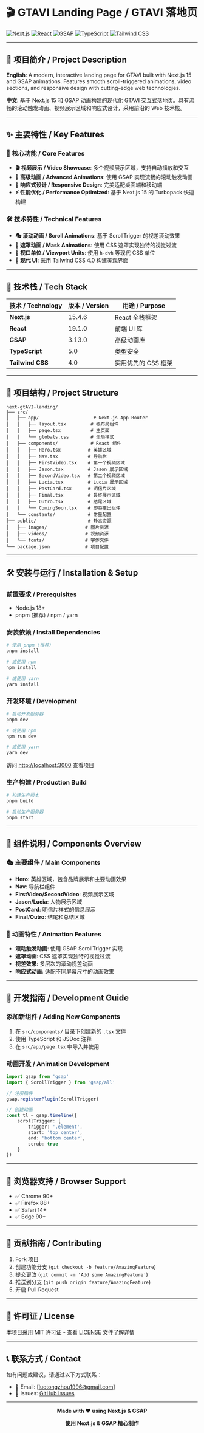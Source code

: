 # 🎬 GTAVI Landing Page / GTAVI 落地页

[![Next.js](https://img.shields.io/badge/Next.js-15.4.6-black?style=flat-square&logo=next.js)](https://nextjs.org/)
[![React](https://img.shields.io/badge/React-19.1.0-blue?style=flat-square&logo=react)](https://reactjs.org/)
[![GSAP](https://img.shields.io/badge/GSAP-3.13.0-green?style=flat-square&logo=gsap)](https://greensock.com/gsap/)
[![TypeScript](https://img.shields.io/badge/TypeScript-5.0-blue?style=flat-square&logo=typescript)](https://www.typescriptlang.org/)
[![Tailwind CSS](https://img.shields.io/badge/Tailwind_CSS-4.0-38B2AC?style=flat-square&logo=tailwind-css)](https://tailwindcss.com/)

---

## 📖 项目简介 / Project Description

**English**: A modern, interactive landing page for GTAVI built with Next.js 15 and GSAP animations. Features smooth scroll-triggered animations, video sections, and responsive design with cutting-edge web technologies.

**中文**: 基于 Next.js 15 和 GSAP 动画构建的现代化 GTAVI 交互式落地页。具有流畅的滚动触发动画、视频展示区域和响应式设计，采用前沿的 Web 技术栈。

---

## ✨ 主要特性 / Key Features

### 🎯 核心功能 / Core Features

- **🎬 视频展示 / Video Showcase**: 多个视频展示区域，支持自动播放和交互
- **🎨 高级动画 / Advanced Animations**: 使用 GSAP 实现流畅的滚动触发动画
- **📱 响应式设计 / Responsive Design**: 完美适配桌面端和移动端
- **⚡ 性能优化 / Performance Optimized**: 基于 Next.js 15 的 Turbopack 快速构建

### 🛠️ 技术特性 / Technical Features

- **🎭 滚动动画 / Scroll Animations**: 基于 ScrollTrigger 的视差滚动效果
- **🎪 遮罩动画 / Mask Animations**: 使用 CSS 遮罩实现独特的视觉过渡
- **📐 视口单位 / Viewport Units**: 使用 `h-dvh` 等现代 CSS 单位
- **🎨 现代 UI**: 采用 Tailwind CSS 4.0 构建美观界面

---

## 🚀 技术栈 / Tech Stack

| 技术 / Technology | 版本 / Version | 用途 / Purpose      |
| ----------------- | -------------- | ------------------- |
| **Next.js**       | 15.4.6         | React 全栈框架      |
| **React**         | 19.1.0         | 前端 UI 库          |
| **GSAP**          | 3.13.0         | 高级动画库          |
| **TypeScript**    | 5.0            | 类型安全            |
| **Tailwind CSS**  | 4.0            | 实用优先的 CSS 框架 |

---

## 📁 项目结构 / Project Structure

```
next-gtAVI-landing/
├── src/
│   ├── app/                    # Next.js App Router
│   │   ├── layout.tsx         # 根布局组件
│   │   ├── page.tsx           # 主页面
│   │   └── globals.css        # 全局样式
│   ├── components/            # React 组件
│   │   ├── Hero.tsx          # 英雄区域
│   │   ├── Nav.tsx           # 导航栏
│   │   ├── FirstVideo.tsx    # 第一个视频区域
│   │   ├── Jason.tsx         # Jason 展示区域
│   │   ├── SecondVideo.tsx   # 第二个视频区域
│   │   ├── Lucia.tsx         # Lucia 展示区域
│   │   ├── PostCard.tsx      # 明信片区域
│   │   ├── Final.tsx         # 最终展示区域
│   │   ├── Outro.tsx         # 结尾区域
│   │   └── ComingSoon.tsx    # 即将推出组件
│   └── constants/            # 常量配置
├── public/                   # 静态资源
│   ├── images/              # 图片资源
│   ├── videos/              # 视频资源
│   └── fonts/               # 字体文件
└── package.json             # 项目配置
```

---

## 🛠️ 安装与运行 / Installation & Setup

### 前置要求 / Prerequisites

- Node.js 18+
- pnpm (推荐) / npm / yarn

### 安装依赖 / Install Dependencies

```bash
# 使用 pnpm (推荐)
pnpm install

# 或使用 npm
npm install

# 或使用 yarn
yarn install
```

### 开发环境 / Development

```bash
# 启动开发服务器
pnpm dev

# 或使用 npm
npm run dev

# 或使用 yarn
yarn dev
```

访问 [http://localhost:3000](http://localhost:3000) 查看项目

### 生产构建 / Production Build

```bash
# 构建生产版本
pnpm build

# 启动生产服务器
pnpm start
```

---

## 🎨 组件说明 / Components Overview

### 🎭 主要组件 / Main Components

- **Hero**: 英雄区域，包含品牌展示和主要动画效果
- **Nav**: 导航栏组件
- **FirstVideo/SecondVideo**: 视频展示区域
- **Jason/Lucia**: 人物展示区域
- **PostCard**: 明信片样式的信息展示
- **Final/Outro**: 结尾和总结区域

### 🎪 动画特性 / Animation Features

- **滚动触发动画**: 使用 GSAP ScrollTrigger 实现
- **遮罩动画**: CSS 遮罩实现独特的视觉过渡
- **视差效果**: 多层次的滚动视差动画
- **响应式动画**: 适配不同屏幕尺寸的动画效果

---

## 🔧 开发指南 / Development Guide

### 添加新组件 / Adding New Components

1. 在 `src/components/` 目录下创建新的 `.tsx` 文件
2. 使用 TypeScript 和 JSDoc 注释
3. 在 `src/app/page.tsx` 中导入并使用

### 动画开发 / Animation Development

```typescript
import gsap from 'gsap'
import { ScrollTrigger } from 'gsap/all'

// 注册插件
gsap.registerPlugin(ScrollTrigger)

// 创建动画
const tl = gsap.timeline({
	scrollTrigger: {
		trigger: '.element',
		start: 'top center',
		end: 'bottom center',
		scrub: true
	}
})
```

---

## 📱 浏览器支持 / Browser Support

- ✅ Chrome 90+
- ✅ Firefox 88+
- ✅ Safari 14+
- ✅ Edge 90+

---

## 🤝 贡献指南 / Contributing

1. Fork 项目
2. 创建功能分支 (`git checkout -b feature/AmazingFeature`)
3. 提交更改 (`git commit -m 'Add some AmazingFeature'`)
4. 推送到分支 (`git push origin feature/AmazingFeature`)
5. 开启 Pull Request

---

## 📄 许可证 / License

本项目采用 MIT 许可证 - 查看 [LICENSE](LICENSE) 文件了解详情

---

## 📞 联系方式 / Contact

如有问题或建议，请通过以下方式联系：

- 📧 Email: [luotongzhou1996@gmail.com]
- 🐛 Issues: [GitHub Issues](https://github.com/your-username/next-gtAVI-landing/issues)

---

<div align="center">

**Made with ❤️ using Next.js & GSAP**

**使用 Next.js & GSAP 精心制作**

</div>
